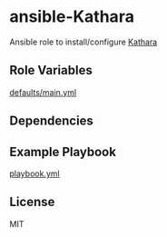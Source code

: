 # ansible-Kathara

Ansible role to install/configure [Kathara](https://github.com/KatharaFramework/Kathara)

## Role Variables

[defaults/main.yml](defaults/main.yml)

## Dependencies

## Example Playbook

[playbook.yml](playbook.yml)

## License

MIT
